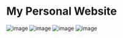 # My Personal Website
![image](https://github.com/lighttigerXIV/personal-website/assets/35658492/55c3aa87-793e-42e0-ac04-f691a81daaa5)
![image](https://github.com/lighttigerXIV/personal-website/assets/35658492/ac398c4a-70f1-455d-bb69-2b3ac9fafb68)
![image](https://github.com/lighttigerXIV/personal-website/assets/35658492/1f9e390c-8e6d-4e16-901c-74aacb8865e7)
![image](https://github.com/lighttigerXIV/personal-website/assets/35658492/37a7e84b-bcf6-4d94-9af4-7342157a4956)
